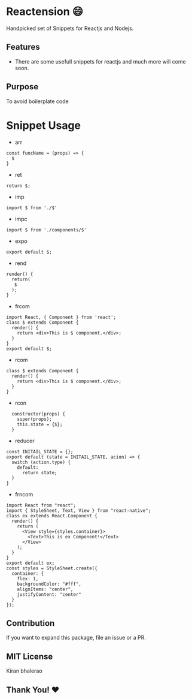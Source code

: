 # Reactension 😄
Handpicked set of Snippets for Reactjs and Nodejs.

## Features
- There are some usefull snippets for reactjs and much more will come soon.

## Purpose
To avoid boilerplate code


# Snippet Usage
- arr
```
const funcName = (props) => {
  $
}
```
- ret
```
return $;
```
- imp
```
import $ from './$'
```
- impc
```
import $ from './components/$'
```
- expo
```
export default $;
```
- rend
```
render() {
  return(
   $
  );
}
```
- frcom
```
import React, { Component } from 'react';
class $ extends Component {
  render() {
    return <div>This is $ component.</div>;
  }
}
export default $;
```
- rcom
```
class $ extends Component {
  render() {
    return <div>This is $ component.</div>;
  }
}
```
- rcon
```
  constructor(props) {
    super(props);
    this.state = {$};
  }
```
- reducer
```
const INITAIL_STATE = {};
export default (state = INITAIL_STATE, acion) => {
  switch (action.type) {
    default:
      return state;
  }
}
```
- frncom
```
import React from "react";
import { StyleSheet, Text, View } from "react-native";
class ex extends React.Component {
  render() {
    return (
      <View style={styles.container}>
        <Text>This is ex Component!</Text>
      </View>
    );
  }
}
export default ex;
const styles = StyleSheet.create({
  container: {
    flex: 1,
    backgroundColor: "#fff",
    alignItems: "center",
    justifyContent: "center"
  }
});
```


## Contribution
If you want to expand this package, file an issue or a PR.

## MIT License
Kiran bhalerao

## Thank You! ❤️